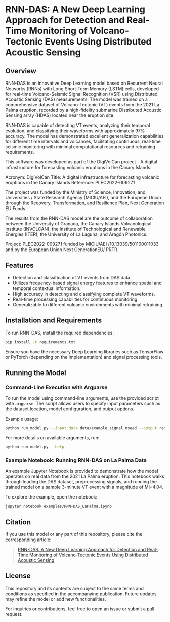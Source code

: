 # RNN-DAS: A New Deep Learning Approach for Detection and Real-Time Monitoring of Volcano-Tectonic Events Using Distributed Acoustic Sensing

## Overview
RNN-DAS is an innovative Deep Learning model based on Recurrent Neural Networks (RNNs) with Long Short-Term Memory (LSTM) cells, developed for real-time Volcano-Seismic Signal Recognition (VSR) using Distributed Acoustic Sensing (DAS) measurements. The model was trained on a comprehensive dataset of Volcano-Tectonic (VT) events from the 2021 La Palma eruption, recorded by a high-fidelity submarine Distributed Acoustic Sensing array (HDAS) located near the eruption site.

RNN-DAS is capable of detecting VT events, analyzing their temporal evolution, and classifying their waveforms with approximately 97% accuracy. The model has demonstrated excellent generalization capabilities for different time intervals and volcanoes, facilitating continuous, real-time seismic monitoring with minimal computational resources and retraining requirements.

This software was developed as part of the DigiVolCan project - A digital infrastructure for forecasting volcanic eruptions in the Canary Islands.

Acronym: DigiVolCan
Title: A digital infrastructure for forecasting volcanic eruptions in the Canary Islands
Reference: PLEC2022-009271

The project was funded by the Ministry of Science, Innovation, and Universities / State Research Agency (MICIU/AEI), and the European Union through the Recovery, Transformation, and Resilience Plan, Next Generation EU Funds.

The results from the RNN-DAS model are the outcome of collaboration between the University of Granada, the Canary Islands Volcanological Institute (INVOLCAN), the Institute of Technological and Renewable Energies (ITER), the University of La Laguna, and Aragón Photonics.

Project: PLEC2022-009271 funded by MICIU/AEI /10.13039/501100011033 and by the European Union Next GenerationEU/ PRTR.

## Features
- Detection and classification of VT events from DAS data.
- Utilizes frequency-based signal energy features to enhance spatial and temporal contextual information.
- High accuracy in detecting and classifying complete VT waveforms.
- Real-time processing capabilities for continuous monitoring.
- Generalizable to different volcanic environments with minimal retraining.

## Installation and Requirements
To run RNN-DAS, install the required dependencies:

```bash
pip install -r requirements.txt
```

Ensure you have the necessary Deep Learning libraries such as TensorFlow or PyTorch (depending on the implementation) and signal processing tools.

## Running the Model

### Command-Line Execution with Argparse
To run the model using command-line arguments, use the provided script with `argparse`. The script allows users to specify input parameters such as the dataset location, model configuration, and output options.

Example usage:

```bash
python run_model.py --input_data data/example_signal.mseed --output results/predictions.txt --model_checkpoint models/rnn_das_checkpoint.pth
```

For more details on available arguments, run:

```bash
python run_model.py --help
```

### Example Notebook: Running RNN-DAS on La Palma Data
An example Jupyter Notebook is provided to demonstrate how the model operates on real data from the 2021 La Palma eruption. This notebook walks through loading the DAS dataset, preprocessing signals, and running the trained model on a sample 3-minute VT event with a magnitude of Ml=4.04.

To explore the example, open the notebook:

```bash
jupyter notebook examples/RNN-DAS_LaPalma.ipynb
```

## Citation
If you use this model or any part of this repository, please cite the corresponding article:

> [RNN-DAS: A New Deep Learning Approach for Detection and Real-Time Monitoring of Volcano-Tectonic Events Using Distributed Acoustic Sensing](URL_to_the_article)

## License
This repository and its contents are subject to the same terms and conditions as specified in the accompanying publication. Future updates may refine the model or add new functionalities.

For inquiries or contributions, feel free to open an issue or submit a pull request.

